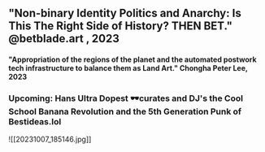 









## "Non-binary Identity Politics and Anarchy: Is This The Right Side of History? THEN BET." @betblade.art , 2023














#### "Appropriation of the regions of the planet and the automated postwork tech infrastructure to balance them as Land Art." Chongha Peter Lee, 2023














### Upcoming: Hans Ultra Dopest 🕶curates and DJ's the Cool School Banana Revolution and the 5th Generation Punk of Bestideas.lol 
![[20231007_185146.jpg]]